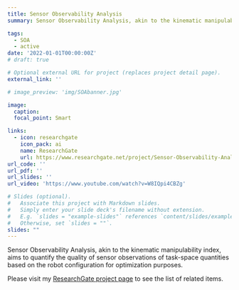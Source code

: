 ```yaml
---
title: Sensor Observability Analysis
summary: Sensor Observability Analysis, akin to the kinematic manipulability index, aims to quantify the quality of sensor observations of task-space quantities based on the robot configuration for optimization purposes.

tags:
  - SOA
  - active
date: '2022-01-01T00:00:00Z'
# draft: true

# Optional external URL for project (replaces project detail page).
external_link: ''

# image_preview: 'img/SOAbanner.jpg'

image: 
  caption: 
  focal_point: Smart

links:
  - icon: researchgate
    icon_pack: ai
    name: ResearchGate
    url: https://www.researchgate.net/project/Sensor-Observability-Analysis
url_code: ''
url_pdf: ''
url_slides: ''
url_video: 'https://www.youtube.com/watch?v=W8IQpi4CBZg'

# Slides (optional).
#   Associate this project with Markdown slides.
#   Simply enter your slide deck's filename without extension.
#   E.g. `slides = "example-slides"` references `content/slides/example-slides.md`.
#   Otherwise, set `slides = ""`.
slides: ""
---
```


Sensor Observability Analysis, akin to the kinematic manipulability index, aims to quantify the quality of sensor observations of task-space quantities based on the robot configuration for optimization purposes.

Please visit my [ResearchGate project page](https://www.researchgate.net/project/Sensor-Observability-Analysis) to see the list of related items.